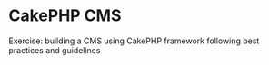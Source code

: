 # CakePHP CMS


Exercise: building a CMS using CakePHP framework following best practices and guidelines
